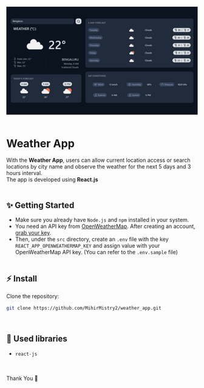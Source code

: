 ![Application screenshot](./public/Screenshot.png)
<br>
<br>

# Weather App

With the **Weather App**, users can allow current location access or search locations by city name and observe the weather for the next 5 days and 3 hours interval.
<br>
The app is developed using **React.js**
<br>
<br>

## ✨ Getting Started

-   Make sure you already have `Node.js` and `npm` installed in your system.
-   You need an API key from [OpenWeatherMap](https://openweathermap.org/). After creating an account, [grab your key](https://home.openweathermap.org/api_keys).
-   Then, under the `src` directory, create an `.env` file with the key `REACT_APP_OPENWEATHERMAP_KEY` and assign value with your OpenWeatherMap API key. (You can refer to the `.env.sample` file)
    <br>
    <br>

## ⚡ Install

Clone the repository:

```bash
git clone https://github.com/MihirMistry2/weather_app.git
```

<br>

## 📘 Used libraries

-   `react-js`

<br>
<br>
Thank You 🙂
